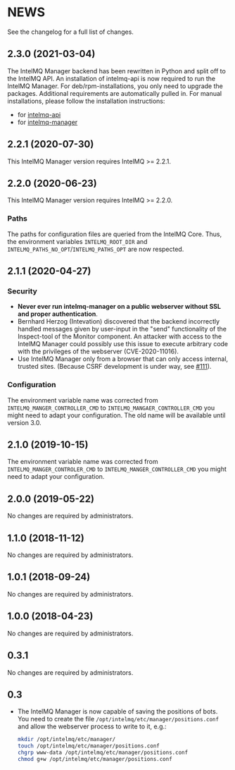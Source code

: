 <!--
SPDX-FileCopyrightText: 2020 IntelMQ Team

SPDX-License-Identifier: AGPL-3.0-or-later
-->

NEWS
====

See the changelog for a full list of changes.


2.3.0 (2021-03-04)
------------------
The IntelMQ Manager backend has been rewritten in Python and split off to the IntelMQ API.
An installation of intelmq-api is now required to run the IntelMQ Manager.
For deb/rpm-installations, you only need to upgrade the packages. Additional requirements are automatically pulled in.
For manual installations, please follow the installation instructions:
- for [intelmq-api](https://intelmq.readthedocs.io/en/maintenance/user/intelmq-api.html)
- for [intelmq-manager](https://intelmq.readthedocs.io/en/maintenance/user/intelmq-manager.html)


2.2.1 (2020-07-30)
------------------
This IntelMQ Manager version requires IntelMQ >= 2.2.1.

2.2.0 (2020-06-23)
------------------
This IntelMQ Manager version requires IntelMQ >= 2.2.0.

### Paths
The paths for configuration files are queried from the IntelMQ Core.
Thus, the environment variables `INTELMQ_ROOT_DIR` and `INTELMQ_PATHS_NO_OPT`/`INTELMQ_PATHS_OPT` are now respected.


2.1.1 (2020-04-27)
------------------

### Security
* **Never ever run intelmq-manager on a public webserver without SSL and proper authentication**.
* Bernhard Herzog (Intevation) discovered that the backend incorrectly handled messages given by user-input in the "send" functionality of the Inspect-tool of the Monitor component. An attacker with access to the IntelMQ Manager could possibly use this issue to execute arbitrary code with the privileges of the webserver (CVE-2020-11016).
* Use IntelMQ Manager only from a browser that can only access internal, trusted sites. (Because CSRF development is under way, see [#111](github.com/certtools/intelmq/issues/111)).

### Configuration
The environment variable name was corrected from `INTELMQ_MANGER_CONTROLLER_CMD` to `INTELMQ_MANGAER_CONTROLLER_CMD` you might need to adapt your configuration.
The old name will be available until version 3.0.


2.1.0 (2019-10-15)
------------------
The environment variable name was corrected from `INTELMQ_MANGER_CONTROLER_CMD` to `INTELMQ_MANGER_CONTROLLER_CMD` you might need to adapt your configuration.


2.0.0 (2019-05-22)
------------------

No changes are required by administrators.


1.1.0 (2018-11-12)
------------------

No changes are required by administrators.

1.0.1 (2018-09-24)
------------------

No changes are required by administrators.


1.0.0 (2018-04-23)
------------------

No changes are required by administrators.


0.3.1
-----

No changes are required by administrators.


0.3
---
* The IntelMQ Manager is now capable of saving the positions of bots.
  You need to create the file `/opt/intelmq/etc/manager/positions.conf` and
  allow the webserver process to write to it, e.g.:
  ```bash
  mkdir /opt/intelmq/etc/manager/
  touch /opt/intelmq/etc/manager/positions.conf
  chgrp www-data /opt/intelmq/etc/manager/positions.conf
  chmod g+w /opt/intelmq/etc/manager/positions.conf
  ```
